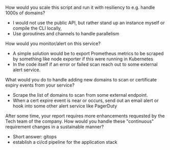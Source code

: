 How would you scale this script and run it with resiliency to e.g. handle 1000s of domains?
- I would not use the public API, but rather stand up an instance myself or compile the CLI locally,
- Use goroutines and channels to handle parallelism

How would you monitor/alert on this service?
- A simple solution would be to export Prometheus metrics to be scraped by something like node exporter if this were running in Kubernetes
- In the code itself if an error or failed scan reach out to some external alert service. 

What would you do to handle adding new domains to scan or certificate expiry events from your service?
- Scrape the list of domains to scan from some external endpoint. 
- When a cert expire event is near or occurs, send out an email alert or hook into some other alert service like PagerDuty 

After some time, your report requires more enhancements requested by the Tech team of the company. How would you handle these "continuous" requirement changes in a sustainable manner?
- Short answer: gitops
- establish a ci/cd pipeline for the application stack